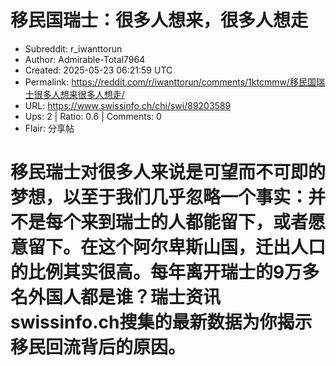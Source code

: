 # 移民国瑞士：很多人想来，很多人想走

- Subreddit: r_iwanttorun
- Author: Admirable-Total7964
- Created: 2025-05-23 06:21:59 UTC
- Permalink: https://reddit.com/r/iwanttorun/comments/1ktcmmw/移民国瑞士很多人想来很多人想走/
- URL: https://www.swissinfo.ch/chi/swi/89203589
- Ups: 2 | Ratio: 0.6 | Comments: 0
- Flair: 分享帖


# 移民瑞士对很多人来说是可望而不可即的梦想，以至于我们几乎忽略一个事实：并不是每个来到瑞士的人都能留下，或者愿意留下。在这个阿尔卑斯山国，迁出人口的比例其实很高。每年离开瑞士的9万多名外国人都是谁？瑞士资讯swissinfo.ch搜集的最新数据为你揭示移民回流背后的原因。

